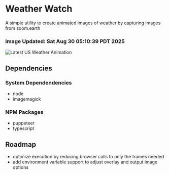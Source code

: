 # Weather Watch

A simple utility to create animated images of weather by capturing images from zoom.earth

### Image Updated: Sat Aug 30 05:10:39 PDT 2025

![Latest US Weather Animation](animations/2025-08-30.webp)

## Dependencies
### System Dependendencies
* node
* imagemagick
### NPM Packages
* puppeteer
* typescript

## Roadmap
* optimize execution by reducing browser calls to only the frames needed
* add environment variable support to adjust overlay and output image options
